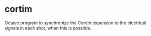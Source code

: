 # cortim
Octave program to synchronize the Cordin expansion to the electrical  signals in each shot, when this is possible.
